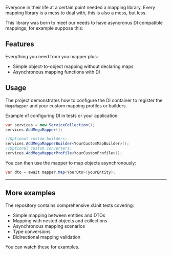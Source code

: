 Everyone in their life at a certain point needed a mapping library.
Every mapping library is a mess to deal with, this is also a mess, but less.

This library was born to meet our needs to have asyncronus DI compatible mappings, for example suppose this:



## Features

Everything you need from you mapper plus:
- Simple object-to-object mapping without declaring maps
- Asynchronous mapping functions with DI

## Usage

The project demonstrates how to configure the DI container to register the `MegaMapper` and your custom mapping profiles or builders.

Example of configuring DI in tests or your application:

```csharp
var services = new ServiceCollection();
services.AddMegaMapper();

//Optional custom builders:
services.AddMegaMapperBuilder<YourCustomMapBuilder>();
//Optional custom converters:
services.AddMegaMapperProfile<YourCustomProfile>();

```

You can then use the mapper to map objects asynchronously:

```csharp
var dto = await mapper.Map<YourDto>(yourEntity);
```
---

## More examples

The repository contains comprehensive xUnit tests covering:

- Simple mapping between entities and DTOs
- Mapping with nested objects and collections
- Asynchronous mapping scenarios
- Type conversions
- Bidirectional mapping validation

You can watch these for examples.